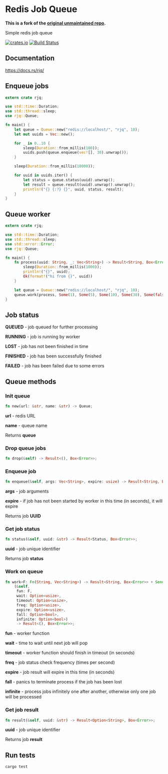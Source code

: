 # Redis Job Queue

**This is a fork of the [original unmaintained repo](https://github.com/embali/rjq).**

Simple redis job queue

[![crates.io](https://img.shields.io/crates/v/rjq.svg)](https://crates.io/crates/rjq)
[![Build Status](https://travis-ci.org/yougov/rjq.svg?branch=dev)](https://travis-ci.org/yougov/rjq)


## Documentation

https://docs.rs/rjq/


## Enqueue jobs

```rust
extern crate rjq;

use std::time::Duration;
use std::thread::sleep;
use rjq::Queue;

fn main() {
    let queue = Queue::new("redis://localhost/", "rjq", 10);
    let mut uuids = Vec::new();

    for _ in 0..10 {
        sleep(Duration::from_millis(100));
        uuids.push(queue.enqueue(vec![], 30).unwrap());
    }

    sleep(Duration::from_millis(10000));

    for uuid in uuids.iter() {
        let status = queue.status(uuid).unwrap();
        let result = queue.result(uuid).unwrap().unwrap();
        println!("{} {:?} {}", uuid, status, result);
    }
}
```


## Queue worker

```rust
extern crate rjq;

use std::time::Duration;
use std::thread::sleep;
use std::error::Error;
use rjq::Queue;

fn main() {
    fn process(uuid: String, _: Vec<String>) -> Result<String, Box<Error>> {
        sleep(Duration::from_millis(1000));
        println!("{}", uuid);
        Ok(format!("hi from {}", uuid))
    }

    let queue = Queue::new("redis://localhost/", "rjq", 10);
    queue.work(process, Some(1), Some(5), Some(10), Some(30), Some(false), None).unwrap();
}
```


## Job status

**QUEUED** - job queued for further processing

**RUNNING** - job is running by worker

**LOST** - job has not been finished in time

**FINISHED** - job has been successfully finished

**FAILED** - job has been failed due to some errors


## Queue methods

### Init queue

```rust
fn new(url: &str, name: &str) -> Queue;
```

**url** - redis URL

**name** - queue name

Returns **queue**

### Drop queue jobs

```rust
fn drop(&self) -> Result<(), Box<Error>>;
```

### Enqueue job

```rust
fn enqueue(&self, args: Vec<String>, expire: usize) -> Result<String, Box<Error>>;
```

**args** - job arguments

**expire** - if job has not been started by worker in this time (in seconds), it will expire

Returns job **UUID**

### Get job status

```rust
fn status(&self, uuid: &str) -> Result<Status, Box<Error>>;
```

**uuid** - job unique identifier

Returns job **status**

### Work on queue

```rust
fn work<F: Fn(String, Vec<String>) -> Result<String, Box<Error>> + Send + Sync + 'static>
    (&self,
     fun: F,
     wait: Option<usize>,
     timeout: Option<usize>,
     freq: Option<usize>,
     expire: Option<usize>,
     fall: Option<bool>,
     infinite: Option<bool>)
     -> Result<(), Box<Error>>;
```

**fun** - worker function

**wait** - time to wait until next job will pop

**timeout** - worker function should finish in timeout (in seconds)

**freq** - job status check frequency (times per second)

**expire** - job result will expire in this time (in seconds)

**fall** - panics to terminate process if the job has been lost

**infinite** - process jobs infinitely one after another, otherwise only one job will be processed

### Get job result

```rust
fn result(&self, uuid: &str) -> Result<Option<String>, Box<Error>>;
```

**uuid** - job unique identifier

Returns job **result**


## Run tests

```bash
cargo test
```
